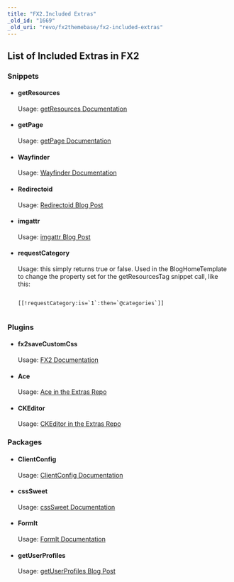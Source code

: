 ```yaml
---
title: "FX2.Included Extras"
_old_id: "1669"
_old_uri: "revo/fx2themebase/fx2-included-extras"
---
```


## List of Included Extras in FX2

### Snippets

- #### getResources
  
   Usage: [getResources Documentation](extras/revo/getresources)
- #### getPage
  
   Usage: [getPage Documentation](extras/revo/getpage)
- #### Wayfinder
  
   Usage: [Wayfinder Documentation](extras/revo/wayfinder)
- #### Redirectoid
  
   Usage: [Redirectoid Blog Post](http://www.sepiariver.ca/blog/modx-web/modx-redirectoid-redirect-http1.1-response-code)
- #### imgattr
  
   Usage: [imgattr Blog Post](http://www.sepiariver.ca/blog/modx-web/modx-imgattr-output-filter-for-image-files)
- #### requestCategory
  
   Usage: this simply returns true or false. Used in the BlogHomeTemplate to change the property set for the getResourcesTag snippet call, like this:
  
   ```
  
  [[!requestCategory:is=`1`:then=`@categories`]]
  	
  ```

### Plugins

- #### fx2saveCustomCss
  
   Usage: [FX2 Documentation](extras/revo/fx2themebase/fx2.how-to-use-fx2)
- #### Ace
  
   Usage: [Ace in the Extras Repo](http://modx.com/extras/package/ace)
- #### CKEditor
  
   Usage: [CKEditor in the Extras Repo](http://modx.com/extras/package/ckeditor)

### Packages

- #### ClientConfig
  
   Usage: [ClientConfig Documentation](extras/revo/clientconfig)
- #### cssSweet
  
   Usage: [cssSweet Documentation](extras/revo/csssweet)
- #### FormIt
  
   Usage: [FormIt Documentation](extras/revo/formit)
- #### getUserProfiles
  
   Usage: [getUserProfiles Blog Post](http://www.sepiariver.ca/blog/modx-web/modx-snippet-to-get-user-profiles-and-gravatar)